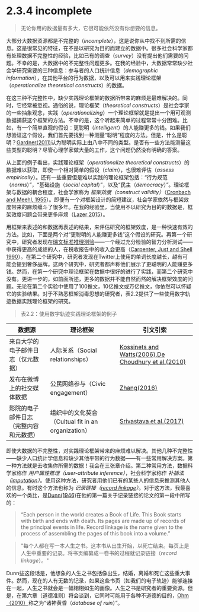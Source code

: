 # 2.3.4 incomplete
> 无论你用的数据量有多大，它很可能依然没有你想要的信息。

大部分大数据资源都是不完整的（*incomplete*），这是说你从中找不到所需的信息。这是很常见的特征，在不是以研究为目的而建立的数据中。很多社会科学家都有处理数据不完整性的经验，比如已有的调查（*survey*）没有提出他们需要的问题。不幸的是，大数据中的不完整性问题更多。在我的经验中，大数据常常缺少社会学研究需要的三种信息：参与者的人口统计信息（*demographic information*），在其他平台的行为数据，以及可以用来实践理论框架（*operationalize theoretical constructs*）的数据。

在这三种不完整性中，缺少实践理论框架的数据所带来的麻烦是最难解决的。同时，它经常被忽视。通俗的说，理论框架（*theoretical constructs*）是社会学家的一些抽象观念，实践（*operationalizing*）一个理论框架就是提出一个用可观测数据捕获这个框架的方法。不幸的是，这个听起来简单的过程常常十分困难。比如，有一个简单直观的假设：更聪明（*intelligent*）的人能赚更多的钱。如果我们想验证这个假设，我们首先要找到一种测量“聪明”程度的方法。但是，什么是聪明？[Gardner(2011)](https://books.google.com/books?id=2IEfFSYouKUC)认为聪明实际上由八中不同的类型。是否有一些方法能测量这些类型的聪明？尽管心理学家做大量的工作，这个问题仍然没有明确的答案。

从上面的例子看出，实践理论框架（*operationalize theoretical constructs*）的数据难以获取，即使一个相对简单的假设（*claim*），也很难评估（*assess empirically*）。还有一些重要但是难以实践的理论框架包括：“行为规范（*norms*）”，“基础设施（*social capital*）”，以及“民主（*democracy*）”。理论框架与数据的耦合程度，社会学家称为 *框架效度（construct validity）*（[Cronbach and Meehl, 1955](https://doi.org/10.1037/h0040957)）。即便有一个对框架设计的简短建议，社会学家依然与框架效度带来的麻烦缠斗了很多年。在我的经验里，当使用不以研究为目的的数据是，框架效度问题会带来更多麻烦（[Lazer 2015](http://citiespapers.ssrc.org/issues-of-construct-validity-and-reliability-in-massive-passive-data-collections/)）。

用框架来表述的和数据再表述的结果，来评估研究的框架效度，是一种快速有效的方法。比如，下面是两个对“更聪明的人能赚更多钱”这个假设的研究。再第一个研究中，研究者发现在[瑞文标准推理测验](https://zh.wikipedia.org/wiki/%E7%91%9E%E6%96%87%E6%B0%8F%E6%A8%99%E6%BA%96%E6%8E%A8%E7%90%86%E6%B8%AC%E9%A9%97)——一个经过充分检验的智力分析测试——中获得更高的成绩的人，在税收报告中的收入会更高（[Carpenter, Just and Shell 1990](https://doi.org/10.1037/0033-295X.97.3.404)）。在第二个研究中，研究者发现在Twitter上使用的单词长度越长，越有可能会提到奢侈品牌。这两个研究中，研究者都声称他们展示了更聪明的人能赚更多钱。然而，在第一个研究中理论框架在数据中很好的进行了实践，而第二个研究中没有。更进一步的，如前面所述，更多的数据并不能自然而然的解决框架效度的问题。无论在第二个实验中使用了100推文，10亿推文或万亿推文，你依然可以怀疑它的实验结果。对于不熟悉框架消毒思想的研究者，表2.2提供了一些使用数字轨迹数据实践理论框架的研究。

> 表2.2：使用数字轨迹实践理论框架的例子

|数据源|理论框架|引文引索|
|---|---|---|
|来自大学的电子邮件日志（仅元数据）|人际关系（Social relationships）|[Kossinets and Watts(2006)](https://doi.org/10.1126/science.1116869),[De Choudhury et al.(2010)](https://doi.org/10.1145/1772690.1772722)|
|发布在微博上的社交媒体数据|公民网络参与（Civic engagement）|[Zhang(2016)](http://papers.ssrn.com/abstract=2647222)|
|影院的电子邮件日志（完整内容和元数据）|组织中的文化契合（Cultual fit in an organization）|[Srivastava et al.(2017)](https://doi.org/10.1287/mnsc.2016.2671)|

即使大数据的不完整性，对实践理论框架带来的麻烦难以解决。其他几种不完整性——缺少人口统计学信息和缺少其他平带的行为数据——有一些常用解决方案。第一种方法就是去收集你所需的数据！我会在三张章介绍。第二种常用方法，数据科学家称作 *用户属性推理（user-attribute inference）*，社会科学家称作 *补插法（[imputation](https://en.wikipedia.org/wiki/Imputation_(statistics))）*。使用这种方法，研究者用他们已有的某些人的信息来推测其他人的信息。有时这个方法也称为 *记录链接（[record linkage](https://en.wikipedia.org/wiki/Record_linkage)）*。对于这方法，我最喜欢的一个类比，是[Dunn(1946)](https://doi.org/10.2105/AJPH.36.12.1412)在他的第一篇关于记录链接的论文的第一段中所写的：

> “Each person in the world creates a Book of Life. This Book starts with birth and ends with death. Its pages are made up of records of the principal events in life. Record linkage is the name given to the process of assembling the pages of this book into a volume.”

> "每个人都在写一本人生之书。这本书从出生开始，以死亡结束。每页上是人生中重要的记录。将书页编纂成一卷书的过程就记录链接（*record linkage*）。"

Dunn些这段话是，他想象的人生之书包括像出生，结婚，离婚和死亡这些重大事件。然而，现在的人有无数的记录，如果这些书页（如我们的电子轨迹）能够连接在一起，人生之书就会是一幅栩栩如生的画像。人生之书是研究者的重要资源。但是，在第六章（道德准则）将会谈到，它同时可能用于各种不道德的目的，[Ohm（2010）](https://www.bitbybitbook.com/www.uclalawreview.org/pdf/57-6-3.pdf)称之为“诸神黄昏（*database of ruin*）”。
